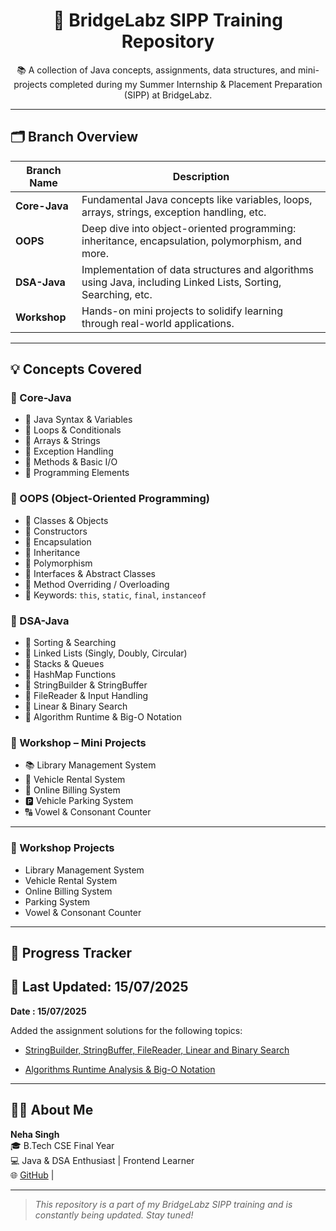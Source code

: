 <h1 align="center">🚀 BridgeLabz SIPP Training Repository</h1>

<p align="center">
  📚 A collection of Java concepts, assignments, data structures, and mini-projects completed during my Summer Internship & Placement Preparation (SIPP) at BridgeLabz.
</p>

---

## 🗂️ Branch Overview

| Branch Name   | Description |
|--------------|-------------|
| **Core-Java** | Fundamental Java concepts like variables, loops, arrays, strings, exception handling, etc. |
| **OOPS**      | Deep dive into object-oriented programming: inheritance, encapsulation, polymorphism, and more. |
| **DSA-Java**  | Implementation of data structures and algorithms using Java, including Linked Lists, Sorting, Searching, etc. |
| **Workshop**  | Hands-on mini projects to solidify learning through real-world applications. |

---

## 💡 Concepts Covered

### 🔹 Core-Java
- 🔸 Java Syntax & Variables  
- 🔸 Loops & Conditionals  
- 🔸 Arrays & Strings  
- 🔸 Exception Handling  
- 🔸 Methods & Basic I/O  
- 🔸 Programming Elements  

### 🔹 OOPS (Object-Oriented Programming)
- 🔹 Classes & Objects  
- 🔹 Constructors  
- 🔹 Encapsulation  
- 🔹 Inheritance  
- 🔹 Polymorphism  
- 🔹 Interfaces & Abstract Classes  
- 🔹 Method Overriding / Overloading  
- 🔹 Keywords: `this`, `static`, `final`, `instanceof`

### 🔹 DSA-Java
- 🔸 Sorting & Searching  
- 🔸 Linked Lists (Singly, Doubly, Circular)  
- 🔸 Stacks & Queues  
- 🔸 HashMap Functions  
- 🔸 StringBuilder & StringBuffer  
- 🔸 FileReader & Input Handling  
- 🔸 Linear & Binary Search  
- 🔸 Algorithm Runtime & Big-O Notation

### 🔹 Workshop – Mini Projects
- 📚 Library Management System  
- 🚗 Vehicle Rental System  
- 🧾 Online Billing System  
- 🅿️ Vehicle Parking System  
- 🔠 Vowel & Consonant Counter  

---

### 📁 Workshop Projects
- Library Management System
- Vehicle Rental System
- Online Billing System
- Parking System
- Vowel & Consonant Counter
---

## 🧠 Progress Tracker

📅 **Last Updated: 15/07/2025**
---

**Date : 15/07/2025**

Added the assignment solutions for the following topics:

- [StringBuilder, StringBuffer, FileReader, Linear and Binary Search](https://github.com/NehaSingh2505/BridgeLabz-SIPP-Training/tree/dsa/StringBuilder_StringBuffer_FileReader_LinearAndBinarySearch)

- [Algorithms Runtime Analysis & Big-O Notation](https://github.com/NehaSingh2505/BridgeLabz-SIPP-Training/tree/dsa/AlgorithmsRuntimeAnalysisBigONotation)


---

## 🙋‍♀️ About Me

**Neha Singh**  
🎓 B.Tech CSE Final Year  
💻 Java & DSA Enthusiast | Frontend Learner  
🌐 [GitHub](https://github.com/NehaSingh2505) | 

---

> _This repository is a part of my BridgeLabz SIPP training and is constantly being updated. Stay tuned!_

